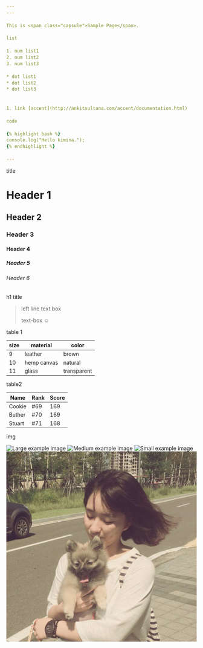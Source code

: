 ```yaml
---
---

This is <span class="capsule">Sample Page</span>.

list

1. num list1
2. num list2
3. num list3

* dot list1
* dot list2
* dot list3


1. link [accent](http://ankitsultana.com/accent/documentation.html)

code

{% highlight bash %}
console.log("Hello kimina.");
{% endhighlight %}

---
```


title 

# Header 1

## Header 2

### Header 3

#### Header 4

##### Header 5

###### Header 6

h1 title

> left line text box
>
> text-box ☺


table 1

size |  material    |  color
---- |  ------------|  ------------
9    | leather      | brown
10   | hemp canvas  | natural
11   | glass        | transparent

table2

<table>
  <thead>
    <tr>
      <th>Name</th>
      <th>Rank</th>
      <th>Score</th>
    </tr>
  </thead>
  <tbody>
    <tr>
      <td>Cookie</td>
      <td>#69</td>
      <td>169</td>
    </tr>
    <tr>
      <td>Buther</td>
      <td>#70</td>
      <td>169</td>
    </tr>
    <tr>
      <td>Stuart</td>
      <td>#71</td>
      <td>168</td>
    </tr>
  </tbody>
</table>

img 

![Large example image](http://placehold.it/800x400 "Large example image")
![Medium example image](http://placehold.it/400x200 "Medium example image")
![Small example image](http://placehold.it/200x200 "Small example image")
![example image](images/kimina.jpg)